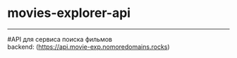 # movies-explorer-api
-------------------------------------------

#API для сервиса поиска фильмов  
backend: (https://api.movie-exp.nomoredomains.rocks)
